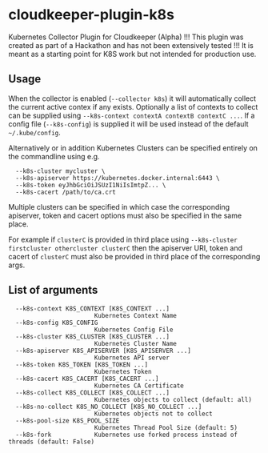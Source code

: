 # cloudkeeper-plugin-k8s
Kubernetes Collector Plugin for Cloudkeeper (Alpha)
!!! This plugin was created as part of a Hackathon and has not been extensively tested !!!
It is meant as a starting point for K8S work but not intended for production use.

## Usage
When the collector is enabled (`--collector k8s`) it will automatically collect the current active contex if any exists.
Optionally a list of contexts to collect can be supplied using `--k8s-context contextA contextB contextC ...`.
If a config file (`--k8s-config`) is supplied it will be used instead of the default `~/.kube/config`.

Alternatively or in addition Kubernetes Clusters can be specified entirely on the commandline using e.g.
```
  --k8s-cluster mycluster \
  --k8s-apiserver https://kubernetes.docker.internal:6443 \
  --k8s-token eyJhbGciOiJSUzI1NiIsImtpZ... \
  --k8s-cacert /path/to/ca.crt
```

Multiple clusters can be specified in which case the corresponding apiserver, token and cacert options must also be specified in the same place.

For example if `clusterC` is provided in third place using `--k8s-cluster firstcluster othercluster clusterC` then the apiserver URI, token and cacert of `clusterC` must also be provided in third place of the corresponding args.

## List of arguments
```
  --k8s-context K8S_CONTEXT [K8S_CONTEXT ...]
                        Kubernetes Context Name
  --k8s-config K8S_CONFIG
                        Kubernetes Config File
  --k8s-cluster K8S_CLUSTER [K8S_CLUSTER ...]
                        Kubernetes Cluster Name
  --k8s-apiserver K8S_APISERVER [K8S_APISERVER ...]
                        Kubernetes API server
  --k8s-token K8S_TOKEN [K8S_TOKEN ...]
                        Kubernetes Token
  --k8s-cacert K8S_CACERT [K8S_CACERT ...]
                        Kubernetes CA Certificate
  --k8s-collect K8S_COLLECT [K8S_COLLECT ...]
                        Kubernetes objects to collect (default: all)
  --k8s-no-collect K8S_NO_COLLECT [K8S_NO_COLLECT ...]
                        Kubernetes objects not to collect
  --k8s-pool-size K8S_POOL_SIZE
                        Kubernetes Thread Pool Size (default: 5)
  --k8s-fork            Kubernetes use forked process instead of threads (default: False)
```
